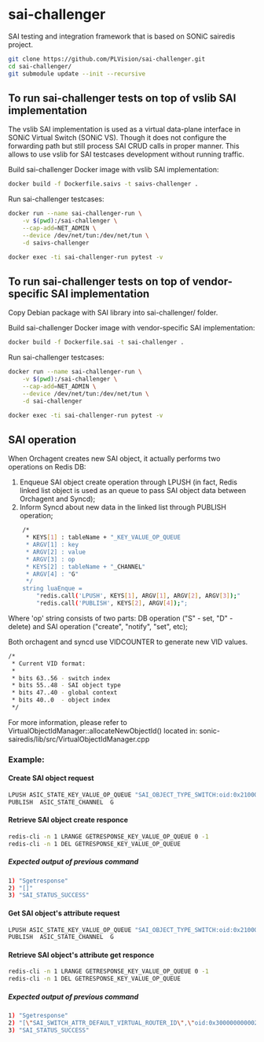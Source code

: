 # sai-challenger
SAI testing and integration framework that is based on SONiC sairedis project.

```sh
git clone https://github.com/PLVision/sai-challenger.git
cd sai-challenger/
git submodule update --init --recursive
```

## To run sai-challenger tests on top of vslib SAI implementation

The vslib SAI implementation is used as a virtual data-plane interface in SONiC Virtual Switch (SONiC VS). Though it does not configure the forwarding path but still process SAI CRUD calls in proper manner. This allows to use vslib for SAI testcases development without running traffic.

Build sai-challenger Docker image with vslib SAI implementation:
```sh
docker build -f Dockerfile.saivs -t saivs-challenger .
```

Run sai-challenger testcases:
```sh
docker run --name sai-challenger-run \
	-v $(pwd):/sai-challenger \
	--cap-add=NET_ADMIN \
	--device /dev/net/tun:/dev/net/tun \
	-d saivs-challenger

docker exec -ti sai-challenger-run pytest -v
```

## To run sai-challenger tests on top of vendor-specific SAI implementation

Copy Debian package with SAI library into sai-challenger/ folder.

Build sai-challenger Docker image with vendor-specific SAI implementation:
```sh
docker build -f Dockerfile.sai -t sai-challenger .
```

Run sai-challenger testcases:
```sh
docker run --name sai-challenger-run \
	-v $(pwd):/sai-challenger \
	--cap-add=NET_ADMIN \
	--device /dev/net/tun:/dev/net/tun \
	-d sai-challenger

docker exec -ti sai-challenger-run pytest -v
```

## SAI operation
When Orchagent creates new SAI object, it actually performs two operations on Redis DB:
1. Enqueue SAI object create operation through LPUSH (in fact, Redis linked list object
   is used as an queue to pass SAI object data between Orchagent and Syncd);
2. Inform Syncd about new data in the linked list through PUBLISH operation;

```sh
    /*
     * KEYS[1] : tableName + "_KEY_VALUE_OP_QUEUE
     * ARGV[1] : key
     * ARGV[2] : value
     * ARGV[3] : op
     * KEYS[2] : tableName + "_CHANNEL"
     * ARGV[4] : "G"
     */
    string luaEnque =
        "redis.call('LPUSH', KEYS[1], ARGV[1], ARGV[2], ARGV[3]);"
        "redis.call('PUBLISH', KEYS[2], ARGV[4]);";
```

Where 'op' string consists of two parts: DB operation ("S" - set, "D" - delete) and
SAI operation ("create", "notify", "set", etc);

Both orchagent and syncd use VIDCOUNTER to generate new VID values.

```sh
/*
 * Current VID format:
 *
 * bits 63..56 - switch index
 * bits 55..48 - SAI object type
 * bits 47..40 - global context
 * bits 40..0  - object index
 */
```
For more information, please refer to VirtualObjectIdManager::allocateNewObjectId() located in:
sonic-sairedis/lib/src/VirtualObjectIdManager.cpp


### Example:

#### Create SAI object request
```sh
LPUSH ASIC_STATE_KEY_VALUE_OP_QUEUE "SAI_OBJECT_TYPE_SWITCH:oid:0x21000000000000" '["SAI_SWITCH_ATTR_INIT_SWITCH","true","SAI_SWITCH_ATTR_SRC_MAC_ADDRESS","52:54:00:EE:BB:70"]' Screate
PUBLISH  ASIC_STATE_CHANNEL  G
```

#### Retrieve SAI object create responce
```sh
redis-cli -n 1 LRANGE GETRESPONSE_KEY_VALUE_OP_QUEUE 0 -1
redis-cli -n 1 DEL GETRESPONSE_KEY_VALUE_OP_QUEUE
```

##### Expected output of previous command
```sh
1) "Sgetresponse"
2) "[]"
3) "SAI_STATUS_SUCCESS"
```

#### Get SAI object's attribute request
```sh
LPUSH ASIC_STATE_KEY_VALUE_OP_QUEUE "SAI_OBJECT_TYPE_SWITCH:oid:0x21000000000000" '["SAI_SWITCH_ATTR_DEFAULT_VIRTUAL_ROUTER_ID","oid:0x0"]' Sget
PUBLISH  ASIC_STATE_CHANNEL  G
```

#### Retrieve SAI object's attribute get responce
```sh
redis-cli -n 1 LRANGE GETRESPONSE_KEY_VALUE_OP_QUEUE 0 -1
redis-cli -n 1 DEL GETRESPONSE_KEY_VALUE_OP_QUEUE
```

##### Expected output of previous command
```sh
1) "Sgetresponse"
2) "[\"SAI_SWITCH_ATTR_DEFAULT_VIRTUAL_ROUTER_ID\",\"oid:0x3000000000022\"]"
3) "SAI_STATUS_SUCCESS"
```

